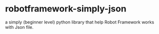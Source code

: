# robotframework-simply-json
a simply (beginner level) python library that help Robot Framework works with Json file.
